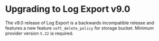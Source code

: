# Upgrading to Log Export v9.0

The v9.0 release of Log Export is a backwards incompatible release and features a new feature `soft_delete_policy` for storage bucket. Minimum provider version `5.22` ia required.
